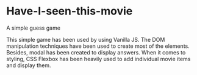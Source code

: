 # Have-I-seen-this-movie
A simple guess game

This simple game has been used by using Vanilla JS. The DOM manipulation techniques have been used to create most of the elements. Besides, modal has been created to display answers.
When it comes to styling, CSS Flexbox has been heavily used to add individual movie items and display them.
